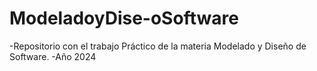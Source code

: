 # ModeladoyDise-oSoftware
-Repositorio con el trabajo Práctico de la materia Modelado y Diseño de Software.
-Año 2024
